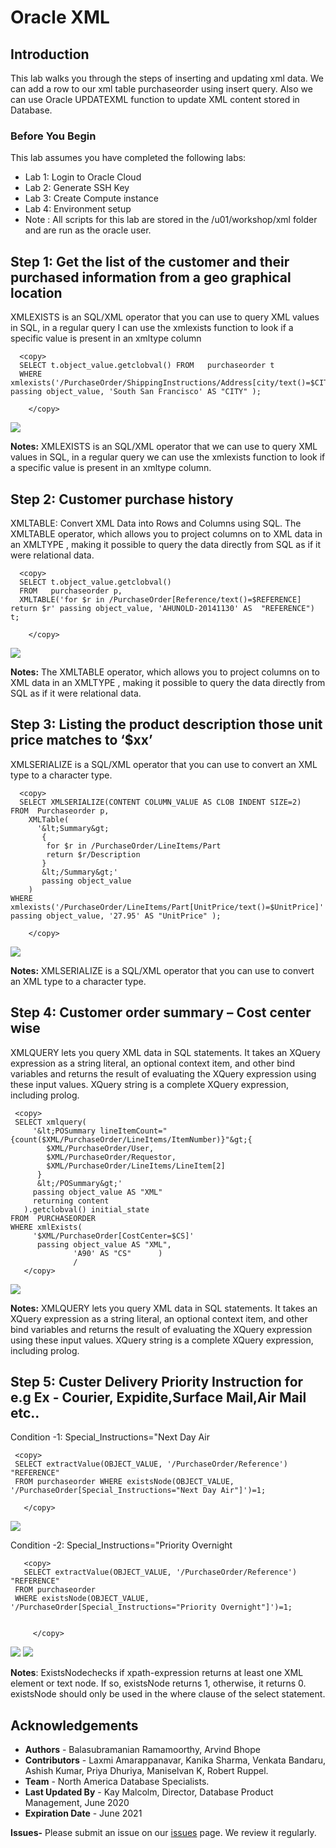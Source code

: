 # Oracle XML  

## Introduction

This lab walks you through the steps of inserting and updating xml data. We can add a row to our xml table purchaseorder using insert query. Also we can use Oracle UPDATEXML function to update XML content stored in Database.

### Before You Begin

This lab assumes you have completed the following labs:
- Lab 1:  Login to Oracle Cloud
- Lab 2:  Generate SSH Key
- Lab 3:  Create Compute instance 
- Lab 4:  Environment setup
- Note :  All scripts for this lab are stored in the /u01/workshop/xml folder and are run as the oracle user. 
  
 
## Step 1:	Get the list of the customer and their purchased information from a geo graphical location 
    
  XMLEXISTS is an SQL/XML operator that you can use to query XML values in SQL, in a regular query I can use the xmlexists function to look if a specific value is present in an xmltype column
    
  ````
    <copy>
    SELECT t.object_value.getclobval() FROM   purchaseorder t
    WHERE xmlexists('/PurchaseOrder/ShippingInstructions/Address[city/text()=$CITY]' passing object_value, 'South San Francisco' AS "CITY" );

      </copy>
   ````
 
   ![](./images/xml_m6.png " ")

  **Notes:** XMLEXISTS is an SQL/XML operator that we can use to query XML values in SQL, in a regular query we can use the xmlexists function to look if a specific value is present in an xmltype column.

## Step 2: Customer purchase history  
    
  XMLTABLE: Convert XML Data into Rows and Columns using SQL. The XMLTABLE operator, which allows you to project columns on to XML data in an XMLTYPE , making it possible to query the data directly from SQL as if it were relational data.

  ````
    <copy>
    SELECT t.object_value.getclobval()
    FROM   purchaseorder p,
    XMLTABLE('for $r in /PurchaseOrder[Reference/text()=$REFERENCE] return $r' passing object_value, 'AHUNOLD-20141130' AS  "REFERENCE") t;  

      </copy>
   ````
  
   ![](./images/xml_m7.png " ")

  **Notes:** The XMLTABLE operator, which allows you to project columns on to XML data in an XMLTYPE , making it possible to query the data directly from SQL as if it were relational data.
   

## Step 3: Listing the product description those unit price matches to ‘$xx’
    

 XMLSERIALIZE is a SQL/XML operator that you can use to convert an XML type to a character type.

  ````
    <copy>
    SELECT XMLSERIALIZE(CONTENT COLUMN_VALUE AS CLOB INDENT SIZE=2)
FROM  Purchaseorder p,
      XMLTable(
        '&lt;Summary&gt;
         {
          for $r in /PurchaseOrder/LineItems/Part
          return $r/Description
         }
         &lt;/Summary&gt;'
         passing object_value
      )
WHERE xmlexists('/PurchaseOrder/LineItems/Part[UnitPrice/text()=$UnitPrice]' passing object_value, '27.95' AS "UnitPrice" );

      </copy>
  ````
  
  ![](./images/xml_m8.png " ")
    
   **Notes:** XMLSERIALIZE is a SQL/XML operator that you can use to convert an XML type to a character type.

## Step 4: Customer order summary – Cost center wise 
    
  XMLQUERY lets you query XML data in SQL statements. It takes an XQuery expression as a string literal, an optional context item, and other bind variables and returns the result of evaluating the XQuery expression using these input values. XQuery string is a complete XQuery expression, including prolog.

   ````
    <copy>
    SELECT xmlquery(
        '&lt;POSummary lineItemCount="{count($XML/PurchaseOrder/LineItems/ItemNumber)}"&gt;{
           $XML/PurchaseOrder/User,
           $XML/PurchaseOrder/Requestor,
           $XML/PurchaseOrder/LineItems/LineItem[2]
         }
         &lt;/POSummary&gt;'
        passing object_value AS "XML"
        returning content
      ).getclobval() initial_state
FROM  PURCHASEORDER
WHERE xmlExists(
        '$XML/PurchaseOrder[CostCenter=$CS]'
         passing object_value AS "XML",
                 'A90' AS "CS"      )
                 /
      </copy>
  ````
  
  ![](./images/xml_m9.png " ")

  **Notes:** XMLQUERY lets you query XML data in SQL statements. It takes an XQuery expression as a string literal, an optional context item, and other bind variables and returns the result of evaluating the XQuery expression using these input values. XQuery string is a complete XQuery expression, including prolog.
        
## Step 5: Custer Delivery Priority Instruction for e.g Ex - Courier, Expidite,Surface Mail,Air Mail etc..  
    
  Condition -1: Special_Instructions="Next Day Air 

   ````
    <copy>
    SELECT extractValue(OBJECT_VALUE, '/PurchaseOrder/Reference') "REFERENCE"
    FROM purchaseorder WHERE existsNode(OBJECT_VALUE, '/PurchaseOrder[Special_Instructions="Next Day Air"]')=1;

      </copy>
   ````
  
 
  ![](./images/xml_m10_a.png " ")

  Condition -2: Special_Instructions="Priority Overnight
    
    
 ````
    <copy>
    SELECT extractValue(OBJECT_VALUE, '/PurchaseOrder/Reference') "REFERENCE"
  FROM purchaseorder
  WHERE existsNode(OBJECT_VALUE, '/PurchaseOrder[Special_Instructions="Priority Overnight"]')=1;


      </copy>
  ````
  
  ![](./images/xml_m10_b.png " ")
  ![](./images/xml_m10_c.png " ")
   
  **Notes**: ExistsNodechecks if xpath-expression returns at least one XML element or text node. If so, existsNode returns 1, otherwise, it returns 0. existsNode should only be used in the where clause of the select statement.


## Acknowledgements

- **Authors** - Balasubramanian Ramamoorthy, Arvind Bhope
- **Contributors** - Laxmi Amarappanavar, Kanika Sharma, Venkata Bandaru, Ashish Kumar, Priya Dhuriya, Maniselvan K, Robert Ruppel.
- **Team** - North America Database Specialists.
- **Last Updated By** - Kay Malcolm, Director, Database Product Management, June 2020
- **Expiration Date** - June 2021   

**Issues-**
Please submit an issue on our [issues](https://github.com/oracle/learning-library/issues) page. We review it regularly.
  

